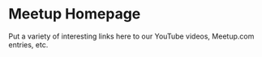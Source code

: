 # Meetup Homepage

Put a variety of interesting links here to our YouTube videos, Meetup.com entries, etc.